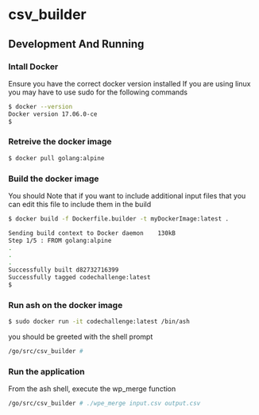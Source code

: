 # csv_builder

## Development And Running

### Intall Docker
Ensure you have the correct docker version installed
If you are using linux you may have to use sudo for the following commands
```sh
$ docker --version
Docker version 17.06.0-ce
$
```

### Retreive the docker image

```sh
$ docker pull golang:alpine
```

### Build the docker image

You should Note that if you want to include additional input files that you can edit this file to include them in the build
```sh
$ docker build -f Dockerfile.builder -t myDockerImage:latest .

Sending build context to Docker daemon    130kB
Step 1/5 : FROM golang:alpine
.
.
.
Successfully built d82732716399
Successfully tagged codechallenge:latest
$
```

### Run ash on the docker image

```sh
$ sudo docker run -it codechallenge:latest /bin/ash
```

you should be greeted with the shell prompt
```sh
/go/src/csv_builder #
```

### Run the application
From the ash shell, execute the wp_merge function

```sh
/go/src/csv_builder # ./wpe_merge input.csv output.csv
```